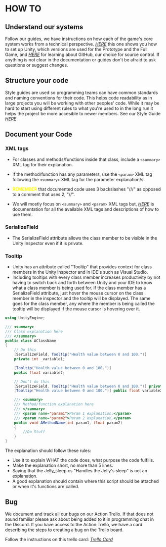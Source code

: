 # HOW TO

## Understand our systems

Follow our guides, we have instructions on how each of the game's core system works from a technical perspective. *[HERE](./unity.md)* this one shows you how to set up Unity, which versions are used for the Prototype and the Full Game, and *[HERE](./GitHub.md)* for learning about GitHub, our choice for source control. If anything is not clear in the documentation or guides don't be afraid to ask questions or suggest changes.

## Structure your code

Style guides are used so programming teams can have common standards and naming conventions for their code.
This helps code readability as in large projects you will be working with other peoples' code.
While it may be hard to start using different rules to what you're used to in the long run it helps the project be more accesible to newer members. 
See our Style Guide *[HERE](./Style_Guide.md)*

## Document your Code

### XML tags

- For classes and methods/functions inside that class, include a `<summary>` XML tag for their explanation.

- If the method/function has any parameters, use the `<param>` XML tag following the `<summary>` XML tag for the parameter explanation/s.

- <span style="color:yellow"> **REMEMBER**</span> that documented code uses 3 backslashes "///" as opposed to a comment that uses 2, "//".

- We will mostly focus on `<summary>` and `<param>` XML tags but, *[HERE](https://learn.microsoft.com/en-us/dotnet/csharp/language-reference/language-specification/documentation-comments)* is documentation for all the available XML tags and descriptions of how to use them.

### SerializeField

- The SerializeField attribute allows the class member to be visible in the Unity Inspector even if it is private.

### Tooltip

- Unity has an attribute called "Tooltip" that provides context for class members in the Unity inspector and in IDE's such as Visual Studio. 
- Including tooltips with every class member increases productivity by not having to switch back and forth between Unity and your IDE to know what a class member is being used for. If the class member has a SerializeField attribute, just hover the mouse cursor on the class member in the inspector and the tooltip will be displayed. The same goes for the class member, any where the member is being called the tooltip will be displayed if the mouse cursor is hovering over it.

```csharp
using UnityEngine;

/// <summary>
/// Class explanation here
/// </summary>
public class AClassName
{
    // Do this 
    [SerializeField, Tooltip("Health value between 0 and 100.")]
    private int _variable1;

    [Tooltip("Health value between 0 and 100.")]
    public float variable2;

    // Don't do this
    [SerializeField, Tooltip("Health value between 0 and 100.")] private int _variable1;
    [Tooltip("Health value between 0 and 100.")] public float variable2;

    /// <summary>
    /// Method/function explanation here
    /// </summary>
    /// <param name="param1">Param 1 explanation.</param>
    /// <param name="param2">Param 2 explanation.</param>
    public void AMethodName(int param1, float param2)
    {
        //Do Stuff
    }
}
```

The explanation should follow these rules:
- Use it to explain WHAT the code does, what purpose the code fulfills.
- Make the explanation short, no more than 5 lines.
- Saying that the Jelly_sleep.cs "Handles the Jelly's sleep" is not an explanation.
- A good explanation should contain where this script should be attached or when it's functions are called.

## Bug

We document and track all our bugs on our Action Trello. If that does not sound familiar please ask about being added to it in programming chat in the Discord. If you have access to the Action Trello, we have a card describing the steps to creating a bug on the Trello board. 

Follow the instructions on this trello card: *[Trello Card](https://trello.com/c/fST1FYwE)*